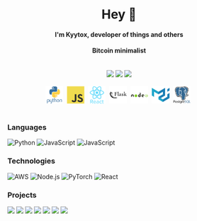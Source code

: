 <div id="header" align="center">
  <h1>Hey 👋</h1>
  <h4>I'm Kyytox, developer of things and others</h4>
  <h4>Bitcoin minimalist</h4>
  <br>
  <img src="https://img.shields.io/static/v1?label=&message=Bitcoin&color=yellow"/>
  <img src="https://img.shields.io/static/v1?label=&message=Lightning-Network&color=yellow"/>
  <img src="https://img.shields.io/static/v1?label=&message=Flask&color=lightgrey"/>
  <br>
  <br>
</div>
  
<div align="center">
  <img src="https://github.com/devicons/devicon/blob/master/icons/python/python-original-wordmark.svg" title="Python" alt="React" width="40" height="40"/>&nbsp;
    <img src="https://github.com/devicons/devicon/blob/master/icons/javascript/javascript-original.svg" title="JavaScript" alt="JavaScript" width="40" height="40"/>&nbsp;
  <img src="https://github.com/devicons/devicon/blob/master/icons/react/react-original-wordmark.svg" title="React" alt="React" width="40" height="40"/>&nbsp;
    <img src="https://github.com/devicons/devicon/blob/master/icons/flask/flask-original-wordmark.svg" title="Material UI" alt="Material UI" width="40" height="40"/>&nbsp;
  <img src="https://github.com/devicons/devicon/blob/master/icons/nodejs/nodejs-original-wordmark.svg" title="NodeJS" alt="NodeJS" width="40" height="40"/>&nbsp;
    <img src="https://github.com/devicons/devicon/blob/master/icons/materialui/materialui-original.svg" title="Material UI" alt="Material UI" width="40" height="40"/>&nbsp;
      <img src="https://github.com/devicons/devicon/blob/master/icons/postgresql/postgresql-original-wordmark.svg" title="Material UI" alt="Material UI" width="40" height="40"/>&nbsp;
</div>

<!-- <br>  
<div align="center">
  <img src="https://github-readme-stats.vercel.app/api/top-langs/?username=Kyytox&langs_count=8&theme=dark&bg_color=60,200122,6f0000&hide_border=True&text_color=dbdbdb"/>
</div> -->

<br>  

### Languages

![Python](https://img.shields.io/badge/-Python-000?&logo=Python)
![JavaScript](https://img.shields.io/badge/-JavaScript-000?&logo=JavaScript)
![JavaScript](https://img.shields.io/badge/-JavaScript-000?&logo=Bitcoin&logoColor=#F7931A)

### Technologies

![AWS](https://img.shields.io/badge/-AWS-000?&logo=Amazon-AWS&logoColor=F90)
![Node.js](https://img.shields.io/badge/-Node.js-000?&logo=node.js)
![PyTorch](https://img.shields.io/badge/-PyTorch-000?&logo=PyTorch)
![React](https://img.shields.io/badge/-React-000?&logo=React)

### Projects

[![](https://img.shields.io/badge/-🧬%20My%20Website-000)](https://github.com/Kyytox/bitcoin_quizz)
[![](https://img.shields.io/badge/-🦠%20COVID‑19%20Dashboard-000)](https://github.com/Kyytox/app-web-sentiment-twitter-ia)
[![](https://img.shields.io/badge/-📝%20Summarizer-000)](https://github.com/Kyytox/Coin_Centraliz)
[![](https://img.shields.io/badge/-🔬%20Overwatch-000)](https://github.com/Kyytox/codewars-user-stats)
[![](https://img.shields.io/badge/-🛰%20KubeSat-000)](https://github.com/Kyytox/vinyls_dub_scrap)
[![](https://img.shields.io/badge/-🔊%20Voice%20Poker-000)](https://github.com/Kyytox/kytox-dev-tools)
[![](https://img.shields.io/badge/-🗺%20PokémonGo%20Map-000)](https://github.com/Kyytox/Portfolio)

